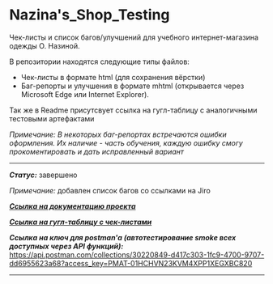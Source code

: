 # Nazina's_Shop_Testing

Чек-листы и список багов/улучшений для учебного интернет-магазина одежды О. Назиной.

В репозитории находятся следующие типы файлов:

- Чек-листы в формате html (для сохранения вёрстки)
- Баг-репорты и улучшения в формате mhtml (открывается через Microsoft Edge или Internet Explorer).

Так же в Readme присутсвует ссылка на гугл-таблицу с аналогичными тестовыми артефактами

*Примечание: В некоторых баг-репортах встречаются ошибки оформления. Их наличие - часть обучения, каждую ошибку смогу прокоментировать и дать исправленный вариант*
___
***Статус:*** завершено

*Примечание:* добавлен список багов со ссылками на Jiro

***[Ссылка на документацию проекта](https://testbase.atlassian.net/wiki/spaces/SHOP/overview?homepageId=1411056054)***

***[Ссылка на гугл-таблицу с чек-листами](https://docs.google.com/spreadsheets/d/1ni9AWjHQB1nAeujFt4JDoHnvyBznNzVFQGPqtXg5vGY/edit#gid=0)***

***Ссылка на ключ для postman'а (автотестирование smoke всех доступных через API функций):*** https://api.postman.com/collections/30220849-d417c303-1fc9-4700-9707-dd6955623a68?access_key=PMAT-01HCHVN23KVM4XPP1XEGXBC820


___

